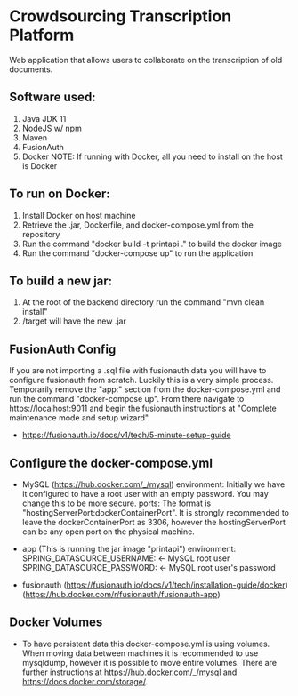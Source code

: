 # Crowdsourcing Transcription Platform
Web application that allows users to collaborate on the transcription of old documents.

## Software used:
1. Java JDK 11
2. NodeJS w/ npm
3. Maven
4. FusionAuth
5. Docker
NOTE: If running with Docker, all you need to install on the host is Docker

## To run on Docker:
1. Install Docker on host machine
1. Retrieve the .jar, Dockerfile, and docker-compose.yml from the repository
3. Run the command "docker build -t printapi ." to build the docker image
4. Run the command "docker-compose up" to run the application

## To build a new jar:
1. At the root of the backend directory run the command "mvn clean install"
2. /target will have the new .jar

## FusionAuth Config 
If you are not importing a .sql file with fusionauth data you will have to 
configure fusionauth from scratch. Luckily this is a very simple process. 
Temporarily remove the "app:" section from the docker-compose.yml and run the command
"docker-compose up". From there navigate to https://localhost:9011 and begin
the fusionauth instructions at "Complete maintenance mode and setup wizard"
- https://fusionauth.io/docs/v1/tech/5-minute-setup-guide

## Configure the docker-compose.yml
- MySQL (https://hub.docker.com/_/mysql)
environment:
  Initially we have it configured to have a root user with an empty password.
  You may change this to be more secure.
ports:
  The format is "hostingServerPort:dockerContainerPort".
  It is strongly recommended to leave the dockerContainerPort as 3306, 
  however the hostingServerPort can be any open port on the physical machine.

- app (This is running the jar image "printapi")
 environment:
  SPRING_DATASOURCE_USERNAME: <- MySQL root user
  SPRING_DATASOURCE_PASSWORD: <- MySQL root user's password
  
- fusionauth 
(https://fusionauth.io/docs/v1/tech/installation-guide/docker) (https://hub.docker.com/r/fusionauth/fusionauth-app)

## Docker Volumes
- To have persistent data this docker-compose.yml is using volumes. When moving data between
machines it is recommended to use mysqldump, however it is possible to move entire volumes. There
are further instructions at https://hub.docker.com/_/mysql and https://docs.docker.com/storage/.

